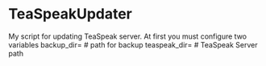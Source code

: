 # TeaSpeakUpdater
My script for updating TeaSpeak server.
At first you must configure two variables
backup_dir=	# path for backup
teaspeak_dir=	# TeaSpeak Server path
